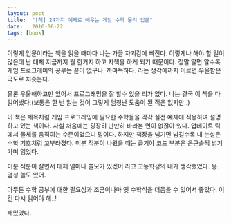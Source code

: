 ```yaml
---
layout: post
title:  "[책] 24가지 예제로 배우는 게임 수학 물리 입문"
date:   2016-06-22
tags: [book]
---
```


이렇게 입문이라는 책을 읽을 때마다 나는 가끔 자괴감에 빠진다. 이렇게나 해야 할 일이 많은데 난 대체 지금까지 뭘 한거지 하고 자책을 하게 되기 때문이다. 정말 알면 알수록 게임 프로그래머의 공부는 끝이 없구나. 까마득하다. 라는 생각에까지 이르면 우울함은 극도로 치솟는다. 

  물론 우울해하고만 있어서 프로그래밍을 잘 할수 있을 리가 없다. 나는 결국 이 책을 다 읽어냈다.(보통은 한 번 읽는 것이 그렇게 엄청난 도움이 된 적은 없지만..) 

  이 책은 제목처럼 게임 프로그래밍에 필요한 수학들을 각각 실전 예제에 적용하여 설명하고 있는 책이다. 사실 처음에는 굉장히 만만히 바라본 면이 없잖아 있다. 업데이트 틱에서 물체를 움직이는 수준이었으니 말이다. 하지만 책장을 넘기면 넘길수록 내 눈살은 수학 기호처럼 꼬부라졌다. 미분 적분이 나왔을 때는 급기야 코드 부분은 은근슬쩍 넘겨가며 읽었다. 

  미분 적분이 살면서 대체 얼마나 쓸모가 있겠어 라고 고등학생의 내가 생각했었다. 응. 엄청 쓸모 있어. 

  아무튼 수학 공부에 대한 필요성과 조금이나마 옛 수학식을 더듬을 수 있어서 좋았다. 이건 다시 읽어야 해..! 

  재밌었다.